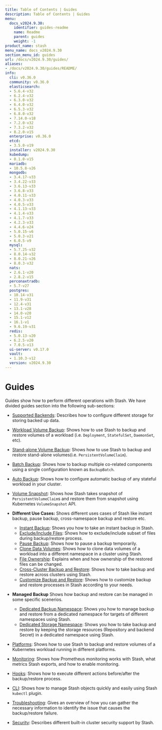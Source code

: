 ```yaml
---
title: Table of Contents | Guides
description: Table of Contents | Guides
menu:
  docs_v2024.9.30:
    identifier: guides-readme
    name: Readme
    parent: guides
    weight: -1
product_name: stash
menu_name: docs_v2024.9.30
section_menu_id: guides
url: /docs/v2024.9.30/guides/
aliases:
- /docs/v2024.9.30/guides/README/
info:
  cli: v0.36.0
  community: v0.36.0
  elasticsearch:
  - 5.6.4-v32
  - 6.2.4-v32
  - 6.3.0-v32
  - 6.4.0-v32
  - 6.5.3-v32
  - 6.8.0-v32
  - 7.14.0-v18
  - 7.2.0-v32
  - 7.3.2-v32
  - 8.2.0-v15
  enterprise: v0.36.0
  etcd:
  - 3.5.0-v19
  installer: v2024.9.30
  kubedump:
  - 0.1.0-v15
  mariadb:
  - 10.5.8-v26
  mongodb:
  - 3.4.17-v33
  - 3.4.22-v33
  - 3.6.13-v33
  - 3.6.8-v33
  - 4.0.11-v33
  - 4.0.3-v33
  - 4.0.5-v33
  - 4.1.13-v33
  - 4.1.4-v33
  - 4.1.7-v33
  - 4.2.3-v33
  - 4.4.6-v24
  - 5.0.15-v6
  - 5.0.3-v21
  - 6.0.5-v9
  mysql:
  - 5.7.25-v32
  - 8.0.14-v32
  - 8.0.21-v26
  - 8.0.3-v32
  nats:
  - 2.6.1-v20
  - 2.8.2-v15
  perconaxtradb:
  - 5.7-v27
  postgres:
  - 10.14-v31
  - 11.9-v31
  - 12.4-v31
  - 13.1-v28
  - 14.0-v20
  - 15.1-v12
  - 16.1-v1
  - 9.6.19-v31
  redis:
  - 5.0.13-v20
  - 6.2.5-v20
  - 7.0.5-v13
  ui-server: v0.17.0
  vault:
  - 1.10.3-v12
  version: v2024.9.30
---
```


# Guides

Guides show how to perform different operations with Stash. We have divided guides section into the following sub-sections:

- [Supported Backends](/docs/v2024.9.30/guides/backends/overview/): Describes how to configure different storage for storing backed up data.
- [Workload Volume Backup](/docs/v2024.9.30/guides/workloads/overview/): Shows how to use Stash to backup and restore volumes of a workload (i.e. `Deployment`, `StatefulSet`, `DaemonSet`, etc).
- [Stand-alone Volume Backup](/docs/v2024.9.30/guides/volumes/overview/): Shows how to use Stash to backup and restore stand-alone volumes(i.e. `PersistentVolumeClaim`).
- [Batch Backup](/docs/v2024.9.30/guides/batch-backup/overview/): Shows how to backup multiple co-related components using a single configuration known as `BackupBatch`.
- [Auto Backup](/docs/v2024.9.30/guides/auto-backup/overview/): Shows how to configure automatic backup of any stateful workload in your cluster.
- [Volume Snapshot](/docs/v2024.9.30/guides/volumesnapshot/overview/): Shows how Stash takes snapshot of `PersistentVolumeClaim`s and restore them from snapshot using Kubernetes `VolumeSnapshot` API.

- **Different Use Cases:**
Shows different uses cases of Stash like instant backup, pause backup, cross-namespace backup and restore etc.

  - [Instant Backup](/docs/v2024.9.30/guides/use-cases/instant-backup/): Shows you how to take an instant backup in Stash.
  - [Exclude/Include Files](/docs/v2024.9.30/guides/use-cases/exclude-include-files/): Shows how to exclude/include subset of files during backup/restore process.
  - [Pause Backup](/docs/v2024.9.30/guides/use-cases/pause-backup/): Shows how to pause a backup temporarily.
  - [Clone Data Volumes](/docs/v2024.9.30/guides/use-cases/clone-pvc/): Shows how to clone data volumes of a workload into a different namespace in a cluster using Stash.
  - [File Ownership](/docs/v2024.9.30/guides/use-cases/ownership/): Explains when and how ownership of the restored files can be changed.
  - [Cross-Cluster Backup and Restore](/docs/v2024.9.30/guides/use-cases/cross-cluster-backup/): Shows how to take backup and restore across clusters using Stash.
  - [Customize Backup and Restore](/docs/v2024.9.30/guides/use-cases/customize-backup-restore/): Shows how to customize backup and restore processes in Stash according to your needs.

- **Managed Backup**
Shows how backup and restore can be managed in some specific scenerios.
  - [Dedicated Backup Namespace](/docs/v2024.9.30/guides/managed-backup/dedicated-backup-namespace/): Shows you how to manage backup and restore from a dedicated namespace for targets of different namespaces using Stash.
  - [Dedicated Storage Namespace](/docs/v2024.9.30/guides/managed-backup/dedicated-storage-namespace/): Shows you how to take backup and restore by keeping the storage resources (Repository and backend Secret) in a dedicated namespace using Stash.

- [Platforms](/docs/v2024.9.30/guides/platforms/eks-irsa/): Shows how to use Stash to backup and restore volumes of a Kubernetes workload running in different platforms.
- [Monitoring](/docs/v2024.9.30/guides/monitoring/overview/): Shows how Prometheus monitoring works with Stash, what metrics Stash exports, and how to enable monitoring.
- [Hooks](/docs/v2024.9.30/guides/hooks/overview/): Shows how to execute different actions before/after the backup/restore process.
- [CLI](/docs/v2024.9.30/guides/cli/kubectl-plugin/): Shows how to manage Stash objects quickly and easily using Stash `kubectl` plugin.
- [Troubleshooting](/docs/v2024.9.30/guides/troubleshooting/how-to-troubleshoot/): Gives an overview of how you can gather the necessary information to identify the issue that causes the backup/restore failure.
- [Security](/docs/v2024.9.30/guides/security/rbac/): Describes different built-in cluster security support by Stash.
